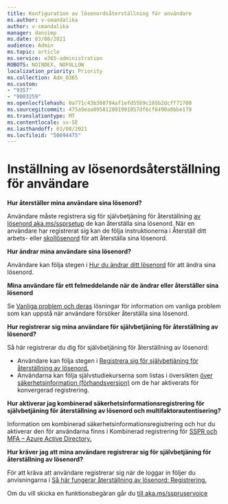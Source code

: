 ```yaml
---
title: Konfiguration av lösenordsåterställning för användare
ms.author: v-smandalika
author: v-smandalika
manager: dansimp
ms.date: 03/08/2021
audience: Admin
ms.topic: article
ms.service: o365-administration
ROBOTS: NOINDEX, NOFOLLOW
localization_priority: Priority
ms.collection: Adm_O365
ms.custom:
- "9357"
- "9003259"
ms.openlocfilehash: 0a771c43b308794af1efd55b9c185b2dcff71700
ms.sourcegitcommit: 475a9eaa095812091991857df6cf6490a8bbe179
ms.translationtype: MT
ms.contentlocale: sv-SE
ms.lasthandoff: 03/08/2021
ms.locfileid: "50694475"
---
```

# <a name="user-reset-password-setup"></a>Inställning av lösenordsåterställning för användare

**Hur återställer mina användare sina lösenord?**

Användare måste registrera sig för självbetjäning för återställning [av lösenord aka.ms/ssprsetup](https://mysignins.microsoft.com/security-info) de kan återställa sina lösenord. När en användare har registrerat sig kan de följa instruktionerna i Återställ ditt arbets- eller [skollösenord](https://docs.microsoft.com/azure/active-directory/user-help/active-directory-passwords-update-your-own-password) för att återställa sina lösenord.

**Hur ändrar mina användare sina lösenord?**

Användare kan följa stegen i [Hur du ändrar ditt lösenord](https://docs.microsoft.com/azure/active-directory/user-help/active-directory-passwords-update-your-own-password) för att ändra sina lösenord.

**Mina användare får ett felmeddelande när de ändrar eller återställer sina lösenord**

Se [Vanliga problem och deras](https://docs.microsoft.com/azure/active-directory/user-help/active-directory-passwords-update-your-own-password) lösningar för information om vanliga problem som kan uppstå när användare försöker återställa sina lösenord.

**Hur registrerar sig mina användare för självbetjäning för återställning av lösenord?**

Så här registrerar du dig för självbetjäning för återställning av lösenord:

- Användare kan följa stegen i [Registrera sig för självbetjäning för återställning av lösenord.](https://docs.microsoft.com/azure/active-directory/user-help/active-directory-passwords-reset-register)
- Användarna kan följa självstudiekurserna som listas i översikten [över säkerhetsinformation (förhandsversion)](https://docs.microsoft.com/azure/active-directory/user-help/security-info-setup-signin) om de har aktiverats för konvergerad registrering.

**Hur aktiverar jag kombinerad säkerhetsinformationsregistrering för självbetjäning för återställning av lösenord och multifaktorautentisering?**

Information om kombinerad säkerhetsinformationsregistrering och hur du aktiverar den för användarna finns i Kombinerad registrering för [SSPR och MFA – Azure Active Directory.](https://docs.microsoft.com/azure/active-directory/authentication/concept-registration-mfa-sspr-combined)

**Hur kräver jag att mina användare registrerar sig för självbetjäning för återställning av lösenord?**

För att kräva att användare registrerar sig när de loggar in följer du anvisningarna i [Så här fungerar återställning av lösenord: Registrering.](https://docs.microsoft.com/azure/active-directory/authentication/concept-sspr-howitworks)

Om du vill skicka en funktionsbegäran går du [till aka.ms/sspruservoice](https://feedback.azure.com/forums/169401-azure-active-directory/category/166251-self-service-password-reset)



 












